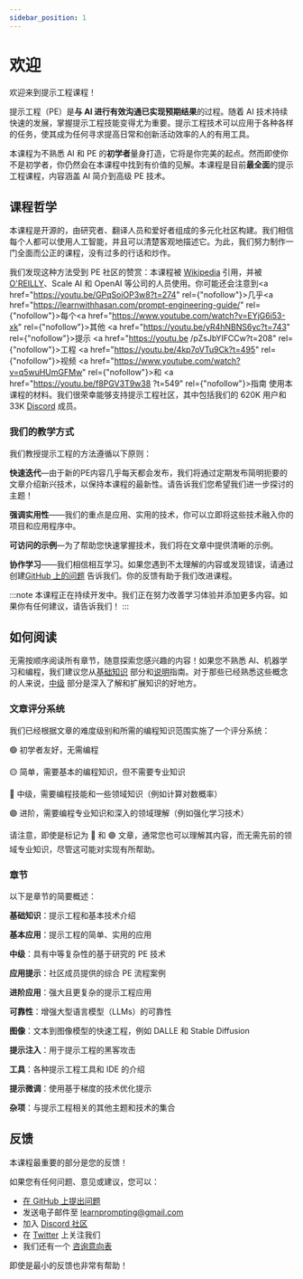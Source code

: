 ```yaml
---
sidebar_position: 1
---
```

# 欢迎

欢迎来到提示工程课程！

提示工程（PE）是**与 AI 进行有效沟通已实现预期结果**的过程。随着 AI 技术持续快速的发展，掌握提示工程技能变得尤为重要。提示工程技术可以应用于各种各样的任务，使其成为任何寻求提高日常和创新活动效率的人的有用工具。

本课程为不熟悉 AI 和 PE 的**初学者**量身打造，它将是你完美的起点。然而即使你不是初学者，你仍然会在本课程中找到有价值的见解。本课程是目前**最全面**的提示工程课程，内容涵盖 AI 简介到高级 PE 技术。


## 课程哲学

本课程是开源的，由研究者、翻译人员和爱好者组成的多元化社区构建。我们相信每个人都可以使用人工智能，并且可以清楚客观地描述它。为此，我们努力制作一门全面而公正的课程，没有过多的行话和炒作。


我们发现这种方法受到 PE 社区的赞赏：本课程被 [Wikipedia](https://en.wikipedia.org/wiki/Prompt_engineering#cite_ref-15) 引用，并被[O'REILLY](https://learning.oreilly.com/live-events/prompt-engineering-for-generating-ai-art-and-text/0636920084340/0636920084339/)、Scale AI 和 OpenAI 等公司的人员使用。你可能还会注意到<a href="https://youtu.be/GPqSoiOP3w8?t=274" rel={"nofollow"}>几乎</a><a href="https://learnwithhasan.com/prompt-engineering-guide/" rel={"nofollow"}>每个</a><a href="https://www.youtube.com/watch?v=EYjG6i53-xk" rel={"nofollow"}>其他</a> <a href="https://youtu.be/yR4hNBNS6yc?t=743" rel={"nofollow"}>提示</a> <a href="https://youtu.be /pZsJbYIFCCw?t=208" rel={"nofollow"}>工程</a> <a href="https://youtu.be/4kp7oVTu9Ck?t=495" rel={"nofollow"}>视频</a> <a href="https://www.youtube.com/watch?v=q5wuHUmGFMw" rel={"nofollow"}>和</a> <a href="https://youtu.be/f8PGV3T9w38 ?t=549" rel={"nofollow"}>指南</a>
使用本课程的材料。我们很荣幸能够支持提示工程社区，其中包括我们的 620K 用户和 33K [Discord](https://discord.gg/learn-prompting) 成员。




### 我们的教学方式

我们教授提示工程的方法遵循以下原则：

**快速迭代**—由于新的PE内容几乎每天都会发布，我们将通过定期发布简明扼要的文章介绍新兴技术，以保持本课程的最新性。请告诉我们您希望我们进一步探讨的主题！

**强调实用性**——我们的重点是应用、实用的技术，你可以立即将这些技术融入你的项目和应用程序中。

**可访问的示例**—为了帮助您快速掌握技术，我们将在文章中提供清晰的示例。

**协作学习**——我们相信相互学习。如果您遇到不太理解的内容或发现错误，请通过创建[GitHub 上的问题](https://github.com/trigaten/Learn_Prompting/issues/new/choose) 告诉我们。你的反馈有助于我们改进课程。

:::note
本课程正在持续开发中。我们正在努力改善学习体验并添加更多内容。如果你有任何建议，请告诉我们！
:::

## 如何阅读

无需按顺序阅读所有章节，随意探索您感兴趣的内容！如果您不熟悉 AI、机器学习和编程，我们建议您从[基础知识](https://learnprompting.org/zh-Hans/docs/category/-basics) 部分和[说明](https://learnprompting.org/zh-Hans/docs/basics/intro)指南。对于那些已经熟悉这些概念的人来说，[中级](https://learnprompting.org/zh-Hans/docs/category/%EF%B8%8F-intermediate) 部分是深入了解和扩展知识的好地方。

### 文章评分系统

我们已经根据文章的难度级别和所需的编程知识范围实施了一个评分系统：

🟢 初学者友好，无需编程

🟡 简单，需要基本的编程知识，但不需要专业知识

🔴 中级，需要编程技能和一些领域知识（例如计算对数概率）

🟣 进阶，需要编程专业知识和深入的领域理解（例如强化学习技术）

请注意，即使是标记为 🔴 和 🟣 文章，通常您也可以理解其内容，而无需先前的领域专业知识，尽管这可能对实现有所帮助。

### 章节

以下是章节的简要概述：

**基础知识**：提示工程和基本技术介绍

**基本应用**：提示工程的简单、实用的应用

**中级**：具有中等复杂性的基于研究的 PE 技术

**应用提示**：社区成员提供的综合 PE 流程案例

**进阶应用**：强大且更复杂的提示工程应用

**可靠性**：增强大型语言模型（LLMs）的可靠性

**图像**：文本到图像模型的快速工程，例如 DALLE 和 Stable Diffusion

**提示注入**：用于提示工程的黑客攻击

**工具**：各种提示工程工具和 IDE 的介绍

**提示微调**：使用基于梯度的技术优化提示

**杂项**：与提示工程相关的其他主题和技术的集合

## 反馈

本课程最重要的部分是您的反馈！

如果您有任何问题、意见或建议，您可以：
  - [在 GitHub 上提出问题](https://github.com/trigaten/Learn_Prompting/issues/new/choose)
  - 发送电子邮件至 [learnprompting@gmail.com](mailto:learnprompting@gmail.com)
  - 加入 [Discord 社区](https://learnprompting.org/discord)
  - 在 [Twitter](https://twitter.com/learnprompting) 上关注我们
  - 我们还有一个 [咨询意向表](https://learnprompting.org/consulting)

即使是最小的反馈也非常有帮助！
